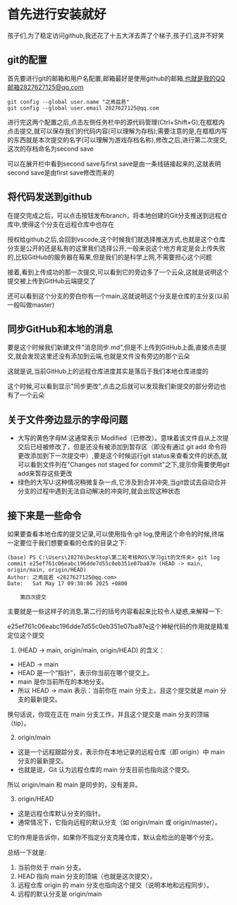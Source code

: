 # 首先进行安装就好
孩子们,为了稳定访问github,我还花了十五大洋去弄了个梯子,孩子们,这并不好笑
## git的配置
首先要进行git的邮箱和用户名配置,邮箱最好是使用github的邮箱,也就是我的QQ邮箱2827627125@qq.com 

```shell
git config --global user.name "之焉兹若"
git config --global user.email 2827627125@qq.com
```
进行完这两个配置之后,点击左侧任务栏中的源代码管理(Ctrl+Shift+G),在框框内点击提交,就可以保存我们的代码内容(可以理解为存档);需要注意的是,在框框内写的东西就是本次提交的名字(可以理解为游戏存档名称),修改之后,进行第二次提交,这次的存档命名为second save

可以在展开栏中看到second save与first save是由一条线链接起来的,这就表明second save是由first save修改而来的

## 将代码发送到github
在提交完成之后，可以点击按钮发布branch，将本地创建的Git分支推送到远程仓库中,使得这个分支在远程仓库中也存在

授权给github之后,会回到vscode,这个时候我们就选择推送方式,也就是这个仓库分支是公开的还是私有的这里我们选择公开,一般来说这个地方肯定是会上传失败的,比较GitHub的服务器在莓果,但是我们的是科学上网,不需要担心这个问题

接着,看到上传成功的那一次提交,可以看到它的旁边多了一个云朵,这就是说明这个提交被上传到GitHub云端提交了

还可以看到这个分支的旁白你有一个main,这就说明这个分支是仓库的主分支(以前一般叫做master)

## 同步GitHub和本地的消息
要是这个时候我们新建文件"消息同步.md",但是不上传到GitHub上面,直接点击提交,就会发现这里还没有添加到云端,也就是文件没有旁边的那个云朵

这就是说,当前GitHub上的远程仓库进度其实是落后于我们本地仓库进度的

这个时候,可以看到显示"同步更改",点击之后就可以发现我们新提交的部分旁边也有了一个云朵

## 关于文件旁边显示的字母问题
- 大写的黄色字母M:这通常表示 Modified（已修改）。意味着该文件自从上次提交后已经被修改了，但是还没有被添加到暂存区（即没有通过 git add 命令将更改添加到下一次提交中）,要是这个时候运行git status来查看文件的状态,就可以看到文件列在"Changes not staged for commit"之下,提示你需要使用git add来暂存这些更改
- 绿色的大写U:这种情况稍微复杂一点,它涉及到合并冲突,当git尝试去自动合并分支的过程中遇到无法自动解决的冲突时,就会出现这种状态

## 接下来是一些命令
如果要查看本地仓库的提交记录,可以使用指令:git log,使用这个命令的时候,终端一定要位于我们想要查看的仓库的目录之下:
```shell
(base) PS C:\Users\28276\Desktop\第二轮考核ROS\学习git的文件夹> git log
commit e25ef761c06eabc196dde7d55c0eb351e07ba87e (HEAD -> main, origin/main, origin/HEAD)
Author: 之焉兹若 <2827627125@qq.com>
Date:   Sat May 17 09:30:06 2025 +0800

    第四次提交
```
主要就是一些这样子的消息,第二行的括号内容看起来比较令人疑惑,来解释一下:

e25ef761c06eabc196dde7d55c0eb351e07ba87e这个神秘代码的作用就是精准定位这个提交

1. (HEAD -> main, origin/main, origin/HEAD) 的含义：
- HEAD -> main
- HEAD 是一个“指针”，表示你当前在哪个提交上。
- main 是你当前所在的本地分支。
- 所以 HEAD -> main 表示：当前你在 main 分支上，且这个提交就是 main 分支的最新提交。

换句话说，你现在正在 main 分支工作，并且这个提交是 main 分支的顶端（tip）。

2. origin/main
- 这是一个远程跟踪分支，表示你在本地记录的远程仓库（即 origin）中 main 分支的最新提交。
- 也就是说，Git 认为远程仓库的 main 分支目前也指向这个提交。

所以 origin/main 和 main 是同步的，没有差异。

3. origin/HEAD
- 这是远程仓库默认分支的指针。
- 通常情况下，它指向远程的默认分支（如 origin/main 或 origin/master）。

它的作用是告诉你，如果你不指定分支克隆仓库，默认会检出的是哪个分支。

总结一下就是:
1. 当前你处于 main 分支。
2. HEAD 指向 main 分支的顶端（也就是这次提交）。
3. 远程仓库 origin 的 main 分支也指向这个提交（说明本地和远程同步）。
4. 远程的默认分支是 origin/main